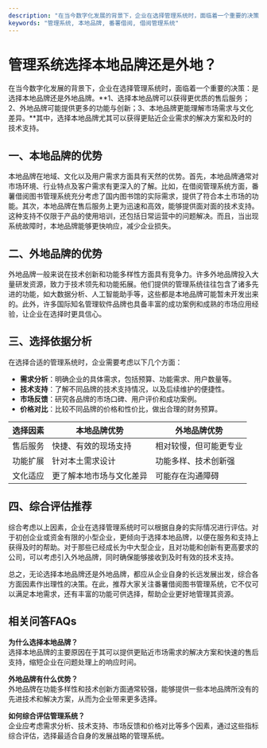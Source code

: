 ```yaml
---
description: "在当今数字化发展的背景下，企业在选择管理系统时，面临着一个重要的决策：是选择本地品牌还是外地品牌。**1、选择本地品牌可以获得更优质的售后服务；2、外地品牌可能提供更多的功能与创新；3、本地品牌更能理解市场需求与文化差异。**其中，选择本地品牌尤其可以获得更贴近企业需求的解决方案和及时的技术支持。"
keywords: "管理系统, 本地品牌, 番薯借阅, 借阅管理系统"
---
```

# 管理系统选择本地品牌还是外地？

在当今数字化发展的背景下，企业在选择管理系统时，面临着一个重要的决策：是选择本地品牌还是外地品牌。**1、选择本地品牌可以获得更优质的售后服务；2、外地品牌可能提供更多的功能与创新；3、本地品牌更能理解市场需求与文化差异。**其中，选择本地品牌尤其可以获得更贴近企业需求的解决方案和及时的技术支持。

## **一、本地品牌的优势**

本地品牌在地域、文化以及用户需求方面具有天然的优势。首先，本地品牌通常对市场环境、行业特点及客户需求有更深入的了解。比如，在借阅管理系统方面，番薯借阅图书管理系统充分考虑了国内图书馆的实际需求，提供了符合本土市场的功能。其次，本地品牌在售后服务上更为迅速和高效，能够提供面对面的技术支持。这种支持不仅限于产品的使用培训，还包括日常运营中的问题解决。而且，当出现系统故障时，本地品牌能够更快响应，减少企业损失。

## **二、外地品牌的优势**

外地品牌一般来说在技术创新和功能多样性方面具有竞争力。许多外地品牌投入大量研发资源，致力于技术领先和功能拓展。他们提供的管理系统往往包含了诸多先进的功能，如大数据分析、人工智能助手等，这些都是本地品牌可能暂未开发出来的。此外，许多国际知名管理软件品牌也具备丰富的成功案例和成熟的市场应用经验，让企业在选择时更具信心。

## **三、选择依据分析**

在选择合适的管理系统时，企业需要考虑以下几个方面：

- **需求分析**：明确企业的具体需求，包括预算、功能需求、用户数量等。
- **技术支持**：了解不同品牌的技术支持情况，以及后续维护的便捷性。
- **市场反馈**：研究各品牌的市场口碑、用户评价和成功案例。
- **价格对比**：比较不同品牌的价格和性价比，做出合理的财务预算。
  
| 选择因素  | 本地品牌优势               | 外地品牌优势             |
| --------- | -------------------------- | ----------------------- |
| 售后服务  | 快捷、有效的现场支持       | 相对较慢，但可能更专业   |
| 功能扩展  | 针对本土需求设计           | 功能多样、技术创新强     |
| 文化适应  | 更了解本地市场与文化差异   | 可能存在沟通障碍         |

## **四、综合评估推荐**

综合考虑以上因素，企业在选择管理系统时可以根据自身的实际情况进行评估。对于初创企业或资金有限的小型企业，更倾向于选择本地品牌，以便在服务和支持上获得及时的帮助。对于那些已经成长为中大型企业，且对功能和创新有更高要求的公司，可以考虑引入外地品牌，同时确保能够接收到及时有效的技术支持。

总之，无论选择本地品牌还是外地品牌，都应从企业自身的长远发展出发，综合各方面因素作出理性的决策。在此，推荐大家关注番薯借阅图书管理系统，它不仅可以满足本地需求，还有丰富的功能可供选择，帮助企业更好地管理其资源。

## 相关问答FAQs

**为什么选择本地品牌？**  
选择本地品牌的主要原因在于其可以提供更贴近市场需求的解决方案和快速的售后支持，缩短企业在问题处理上的响应时间。

**外地品牌有什么优势？**  
外地品牌在功能多样性和技术创新方面通常较强，能够提供一些本地品牌所没有的先进技术和解决方案，从而为企业带来更多选择。

**如何综合评估管理系统？**  
企业应考虑需求分析、技术支持、市场反馈和价格对比等多个因素，通过这些指标综合评估，选择最适合自身的发展战略的管理系统。
